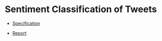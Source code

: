 # Sentiment Classification of Tweets

* [Specification](resources/ass2_spec.pdf)

* [Report](main/COMP30027-report.pdf)
